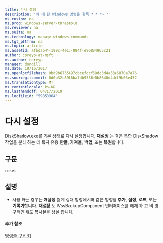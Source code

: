```yaml
---
title: 다시 설정
description: '에 대 한 Windows 명령을 항목 * * *- '
ms.custom: na
ms.prod: windows-server-threshold
ms.reviewer: na
ms.suite: na
ms.technology: manage-windows-commands
ms.tgt_pltfrm: na
ms.topic: article
ms.assetid: afbdab44-199c-4e11-884f-e96804965c21
author: coreyp-at-msft
ms.author: coreyp
manager: dongill
ms.date: 10/16/2017
ms.openlocfilehash: 0bd9b6735697cbcefdcf68dc3d4a53a6870a7a76
ms.sourcegitcommit: 0d0b32c8986ba7db9536e0b8648d4ddf9b03e452
ms.translationtype: MT
ms.contentlocale: ko-KR
ms.lasthandoff: 04/17/2019
ms.locfileid: "59850964"
---
```

# <a name="reset"></a>다시 설정



DiskShadow.exe를 기본 상태로 다시 설정합니다. **재설정** 는 같은 복합 DiskShadow 작업을 분리 하는 데 특히 유용 **만들**, **가져올**, **백업**, 또는 **복원**합니다.

## <a name="syntax"></a>구문

```
reset
```

## <a name="remarks"></a>설명

-   사용 하는 경우는 **재설정** 잃게 상태 명령에서와 같은 명령을 **추가**, **설정**, **로드**, 또는 **기록기**합니다. **재설정** 도 IVssBackupComponent 인터페이스를 해제 하 고 비 영구적인 섀도 복사본을 상실 합니다.

#### <a name="additional-references"></a>추가 참조

[명령줄 구문 키](command-line-syntax-key.md)